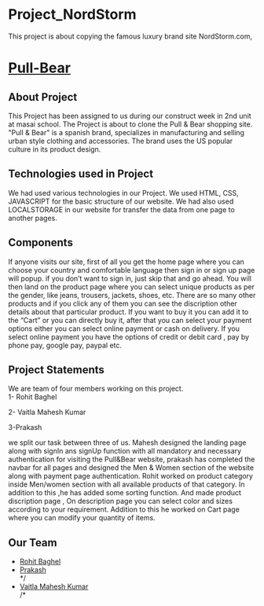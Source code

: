 # Project_NordStorm
This project is about copying the famous luxury brand site NordStorm.com,
# <a href="">Pull-Bear</a>
<h2>About Project</h2>
<p>
    This Project has been assigned to us during our construct week in 2nd unit at masai school. The Project is about to clone the Pull & Bear shopping site. "Pull & Bear" is a spanish brand, specializes in manufacturing and selling urban style clothing and accessories. The brand uses the US popular culture in its product design.
</p>
<h2>Technologies used in Project</h2>
<p>
    We had used various technologies in our Project. We used HTML, CSS, JAVASCRIPT for the basic structure of our website. We had also used LOCALSTORAGE in our website for transfer the data from one page to another pages.
</p>

<h2>Components</h2>
<p>
    If anyone visits our site, first of all you get the home page where you can choose your country and comfortable language then sign in or sign up page will popup. if you don’t want to sign in, just skip that and go ahead. You will then land on the product page where you can select unique products as per the gender, like jeans, trousers, jackets, shoes, etc. There are so many other products and if you click any of them you can see the discription other details about that particular product. If you want to buy it you can add it to the “Cart” or you can directly buy it, after that you can select your payment options either you can select online payment or  cash on delivery. If you select online payment you have the options of credit or debit card , pay by phone pay, google pay, paypal etc.

</p>
  
<h2>Project Statements</h2>
<p>
    We are  team of four members working on this project.<br>
1- Rohit Baghel

2- Vaitla Mahesh Kumar

3-Prakash
    
we split our task between three of us. Mahesh designed the landing page along with signIn ans signUp function with all mandatory and necessary authentication for visiting   the Pull&Bear website,
prakash has completed the navbar for all pages and designed the Men & Women section of the website along with payment page authentication.
Rohit worked on product category inside Men/women section with all available products of that category. In addition to this ,he has added some sorting function.
And made product discription page , On description page you can select color and sizes according to your requirement. Addition to this he worked on Cart page where you can modify your quantity of items.  

</p>
<h2>Our Team</h2>
<ul>
    <li><a href="https://github.com/Rohitbaghel">Rohit Baghel</a></li>
    <li><a href="https://github.com/impcakash">Prakash</a></li>
   */<li><a href="https://github.com/">Vaitla Mahesh Kumar</a></li>/*
   
</ul>
